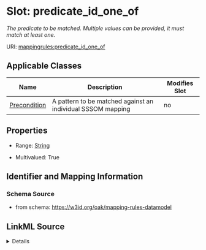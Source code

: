 

# Slot: predicate_id_one_of


_The predicate to be matched. Multiple values can be provided, it must match at least one._



URI: [mappingrules:predicate_id_one_of](https://w3id.org/oak/mapping-rules-datamodel/predicate_id_one_of)



<!-- no inheritance hierarchy -->





## Applicable Classes

| Name | Description | Modifies Slot |
| --- | --- | --- |
| [Precondition](Precondition.md) | A pattern to be matched against an individual SSSOM mapping |  no  |







## Properties

* Range: [String](String.md)

* Multivalued: True





## Identifier and Mapping Information







### Schema Source


* from schema: https://w3id.org/oak/mapping-rules-datamodel




## LinkML Source

<details>
```yaml
name: predicate_id_one_of
description: The predicate to be matched. Multiple values can be provided, it must
  match at least one.
from_schema: https://w3id.org/oak/mapping-rules-datamodel
rank: 1000
multivalued: true
alias: predicate_id_one_of
owner: Precondition
domain_of:
- Precondition
range: string

```
</details>